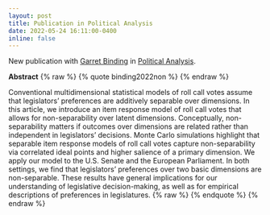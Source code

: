 ```yaml
---
layout: post
title: Publication in Political Analysis
date: 2022-05-24 16:11:00-0400
inline: false
---
```


New publication with [Garret Binding](https://www.ipz.uzh.ch/de/institut/mitarbeitende/staff/binding.html) in [Political Analysis](https://doi.org/10.1017/pan.2022.11). 

__Abstract__
{% raw %}
{% quote binding2022non %}
{% endraw %}


Conventional multidimensional statistical models of roll call votes assume that legislators’ preferences are additively separable over dimensions. In this article, we introduce an item response model of roll call votes that allows for non-separability over latent dimensions. Conceptually, non-separability matters if outcomes over dimensions are related rather than independent in legislators’ decisions. Monte Carlo simulations highlight that separable item response models of roll call votes capture non-separability via correlated ideal points and higher salience of a primary dimension. We apply our model to the U.S. Senate and the European Parliament. In both settings, we find that legislators’ preferences over two basic dimensions are non-separable. These results have general implications for our understanding of legislative decision-making, as well as for empirical descriptions of preferences in legislatures.
{% raw %}
{% endquote %}
{% endraw %}


